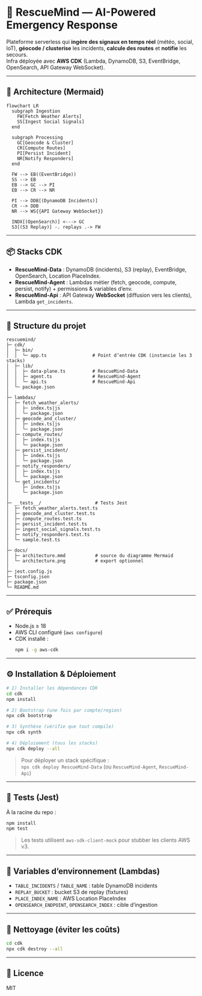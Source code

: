 # 🚨 RescueMind — AI-Powered Emergency Response

Plateforme serverless qui **ingère des signaux en temps réel** (météo, social, IoT), **géocode / clusterise** les incidents, **calcule des routes** et **notifie** les secours.  
Infra déployée avec **AWS CDK** (Lambda, DynamoDB, S3, EventBridge, OpenSearch, API Gateway WebSocket).

---

## 🧩 Architecture (Mermaid)

```mermaid
flowchart LR
  subgraph Ingestion
    FW[Fetch Weather Alerts]
    SS[Ingest Social Signals]
  end

  subgraph Processing
    GC[Geocode & Cluster]
    CR[Compute Routes]
    PI[Persist Incident]
    NR[Notify Responders]
  end

  FW --> EB((EventBridge))
  SS --> EB
  EB --> GC --> PI
  EB --> CR --> NR

  PI --> DDB[(DynamoDB Incidents)]
  CR --> DDB
  NR --> WS{{API Gateway WebSocket}}

  INDX[(OpenSearch)] <---> GC
  S3[(S3 Replay)] -. replays .-> FW
```

---

## 📦 Stacks CDK

- **RescueMind-Data** : DynamoDB (incidents), S3 (replay), EventBridge, OpenSearch, Location PlaceIndex.
- **RescueMind-Agent** : Lambdas métier (fetch, geocode, compute, persist, notify) + permissions & variables d’env.
- **RescueMind-Api** : API Gateway **WebSocket** (diffusion vers les clients), Lambda `get_incidents`.

---

## 📂 Structure du projet

```
rescuemind/
├─ cdk/
│  ├─ bin/
│  │  └─ app.ts                 # Point d’entrée CDK (instancie les 3 stacks)
│  ├─ lib/
│  │  ├─ data-plane.ts          # RescueMind-Data
│  │  ├─ agent.ts               # RescueMind-Agent
│  │  └─ api.ts                 # RescueMind-Api
│  └─ package.json
│
├─ lambdas/
│  ├─ fetch_weather_alerts/
│  │  ├─ index.ts|js
│  │  └─ package.json
│  ├─ geocode_and_cluster/
│  │  ├─ index.ts|js
│  │  └─ package.json
│  ├─ compute_routes/
│  │  ├─ index.ts|js
│  │  └─ package.json
│  ├─ persist_incident/
│  │  ├─ index.ts|js
│  │  └─ package.json
│  ├─ notify_responders/
│  │  ├─ index.ts|js
│  │  └─ package.json
│  └─ get_incidents/
│     ├─ index.ts|js
│     └─ package.json
│
├─ __tests__/                    # Tests Jest
│  ├─ fetch_weather_alerts.test.ts
│  ├─ geocode_and_cluster.test.ts
│  ├─ compute_routes.test.ts
│  ├─ persist_incident.test.ts
│  ├─ ingest_social_signals.test.ts
│  ├─ notify_responders.test.ts
│  └─ sample.test.ts
│
├─ docs/
│  ├─ architecture.mmd           # source du diagramme Mermaid
│  └─ architecture.png           # export optionnel
│
├─ jest.config.js
├─ tsconfig.json
├─ package.json
└─ README.md
```

---

## ✅ Prérequis

- Node.js ≥ 18
- AWS CLI configuré (`aws configure`)
- CDK installé :  
  ```bash
  npm i -g aws-cdk
  ```

---

## ⚙️ Installation & Déploiement

```bash
# 1) Installer les dépendances CDK
cd cdk
npm install

# 2) Bootstrap (une fois par compte/region)
npx cdk bootstrap

# 3) Synthèse (vérifie que tout compile)
npx cdk synth

# 4) Déploiement (tous les stacks)
npx cdk deploy --all
```

> Pour déployer un stack spécifique :  
> `npx cdk deploy RescueMind-Data` (ou `RescueMind-Agent`, `RescueMind-Api`)

---

## 🧪 Tests (Jest)

À la racine du repo :

```bash
npm install
npm test
```

> Les tests utilisent `aws-sdk-client-mock` pour stubber les clients AWS v3.

---

## 🔧 Variables d’environnement (Lambdas)

- `TABLE_INCIDENTS` / `TABLE_NAME` : table DynamoDB incidents
- `REPLAY_BUCKET` : bucket S3 de replay (fixtures)
- `PLACE_INDEX_NAME` : AWS Location PlaceIndex
- `OPENSEARCH_ENDPOINT`, `OPENSEARCH_INDEX` : cible d’ingestion

---

## 🧹 Nettoyage (éviter les coûts)

```bash
cd cdk
npx cdk destroy --all
```

---

## 📜 Licence

MIT
